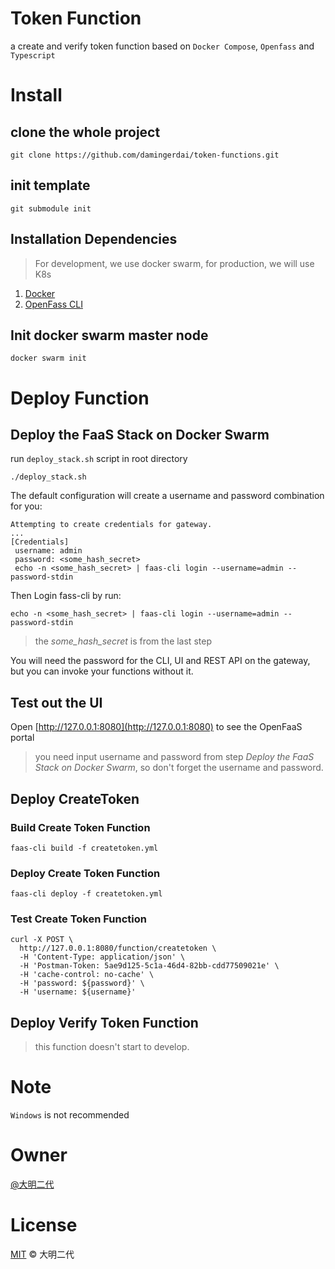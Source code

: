 # Token Function
a create and verify token function based on `Docker Compose`, `Openfass` and `Typescript`

# Install 
## clone the whole project
```shell script
git clone https://github.com/damingerdai/token-functions.git
```

## init template
```shell script
git submodule init
```

## Installation Dependencies
> For development, we use docker swarm, for production, we will use K8s
 
1. [Docker](https://docs.docker.com/install/)
2. [OpenFass CLI](https://docs.openfaas.com/cli/install/)

## Init docker swarm master node
```shell script
docker swarm init
```

# Deploy Function
## Deploy the FaaS Stack on Docker Swarm
run `deploy_stack.sh` script in root directory
```shell script
./deploy_stack.sh
```
The default configuration will create a username and password combination for you:
```
Attempting to create credentials for gateway.
...
[Credentials]
 username: admin
 password: <some_hash_secret>
 echo -n <some_hash_secret> | faas-cli login --username=admin --
password-stdin
```
Then Login fass-cli by run:
```
echo -n <some_hash_secret> | faas-cli login --username=admin --password-stdin
```
> the *some_hash_secret* is from the last step

You will need the password for the CLI, UI and REST API on the gateway, but you can invoke your functions without it.

## Test out the UI
Open [http://127.0.0.1:8080](http://127.0.0.1:8080)  to see the OpenFaaS portal
> you need input username and password from step *Deploy the FaaS Stack on Docker Swarm*, so don't forget the username and password.

## Deploy CreateToken
### Build Create Token Function
```
faas-cli build -f createtoken.yml
```
### Deploy Create Token Function
```
faas-cli deploy -f createtoken.yml
```
### Test Create Token Function
```
curl -X POST \
  http://127.0.0.1:8080/function/createtoken \
  -H 'Content-Type: application/json' \
  -H 'Postman-Token: 5ae9d125-5c1a-46d4-82bb-cdd77509021e' \
  -H 'cache-control: no-cache' \
  -H 'password: ${password}' \
  -H 'username: ${username}'
```

## Deploy Verify Token Function
> this function doesn't start to develop.

# Note
 `Windows` is not recommended

# Owner

[@大明二代](https://github.com/damingerdai)

# License

[MIT](LICENSE) © 大明二代